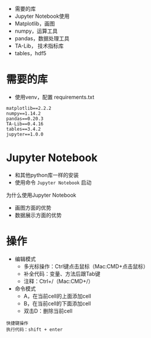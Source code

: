 - 需要的库
- Jupyter Notebook使用
- Matplotlib，画图
- numpy，运算工具
- pandas，数据处理工具
- TA-Lib， 技术指标库
- tables，hdf5

# 需要的库
- 使用venv，配置 requirements.txt

```
matplotlib==2.2.2
numpy==1.14.2
pandas==0.20.3
TA-Lib==0.4.16
tables==3.4.2
jupyter==1.0.0
```

# Jupyter Notebook
- 和其他python库一样的安装
- 使用命令 `Jupyter Notebook` 启动

为什么使用Jupyter Notebook
- 画图方面的优势
- 数据展示方面的优势

# 操作
- 编辑模式
	- 多光标操作：Ctrl键点击鼠标（Mac:CMD+点击鼠标）
	- 补全代码：变量、方法后跟Tab键
	- 注释：Ctrl+/（Mac:CMD+/）
- 命令模式
	- A，在当前cell的上面添加cell
	- B，在当前cell的下面添加cell
	- 双击D：删除当前cell
```
快捷键操作
执行代码：shift + enter

```